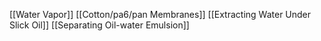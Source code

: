 [[Water Vapor]]
[[Cotton/pa6/pan Membranes]]
[[Extracting Water Under Slick Oil]]
[[Separating Oil-water Emulsion]]
